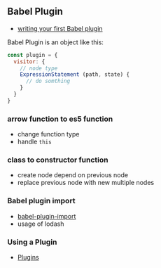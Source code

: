## Babel Plugin

* [writing your first Babel plugin](https://github.com/jamiebuilds/babel-handbook/blob/master/translations/en/plugin-handbook.md#writing-your-first-babel-plugin)

Babel Plugin is an object like this:

```js
const plugin = {
  visitor: {
    // node type
    ExpressionStatement (path, state) {
      // do somthing
    }
  }
}
```

### arrow function to es5 function

* change function type
* handle `this`

### class to constructor function

* create node depend on previous node
* replace previous node with new multiple nodes

### Babel plugin import

* [babel-plugin-import](https://github.com/umijs/babel-plugin-import)
* usage of lodash

### Using a Plugin

* [Plugins](https://babeljs.io/docs/en/plugins)
